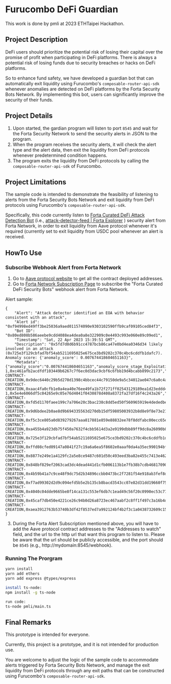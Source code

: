 # Furucombo DeFi Guardian
This work is done by pmli at 2023 ETHTaipei Hackathon.

## Project Description

DeFi users should prioritize the potential risk of losing their capital over the promise of profit when participating in DeFi platforms. There is always a potential risk of losing funds due to security breaches or hacks on DeFi platforms.

So to enhance fund safety, we have developed a guardian bot that can automatically exit liquidity using Furucombo's `composable-router-api-sdk` whenever anomalies are detected on DeFi platforms by the Forta Security Bots Network. By implementing this bot, users can significantly improve the security of their funds.

## Project Details

1. Upon started, the gardian program will listen to port `8545` and wait for the Forta Security Network to send the security alerts in JSON to the program.
2. When the program receives the security alerts, it will check the alert type and the alert data, then exit the liquidity from DeFi protocols whenever predetermined condition happens.
3. The program exits the liquidity from DeFi protocols by calling the `composable-router-api-sdk` of Furucombo.


## Project Limitations

The sample code is intended to demonstrate the feasibility of listening to alerts from the Forta Security Bots Network and exit liquidity from DeFi protocols using Furucombo's `composable-router-api-sdk`.

Specifically, this code currently listen to [Forta Curated DeFi Attack Detection Bot](https://docs.forta.network/en/latest/attack-detector-bot/#alerts) (i.e., [attack-detector-feed | Forta Explorer](https://explorer.forta.network/bot/0x80ed808b586aeebe9cdd4088ea4dea0a8e322909c0e4493c993e060e89c09ed1?_gl=1*e4fx2p*_ga*MjAwMTAzODYzNS4xNjgyMTQ5ODMw*_ga_3ERDDVRGQQ*MTY4MjIwNzA0MS41LjEuMTY4MjIxMDc3Mi4wLjAuMA)
) security alert from Forta Network, in order to exit liquidity from Aave protocol whenever it's required (currently set to exit liquidity from USDC pool whenever an alert is received.


## HowTo Use

### Subscribe Webhook Alert from Forta Network
1. Go to [Aave protocol website](https://docs.aave.com/developers/v/2.0/deployed-contracts/deployed-contracts) to get all the contract deployed addresses.
2. Go to [Forta Network Subscription Page](https://app.forta.network/notifications?scopeId=agent|0x28dbedae50c1372a5ed058ea0ec9766c5144c926ce6e92e0b200806bd1f42741&_gl=1*e3cwbv*_ga*MjAwMTAzODYzNS4xNjgyMTQ5ODMw*_ga_3ERDDVRGQQ*MTY4MjIwNzA0MS41LjEuMTY4MjIwOTc4NC4wLjAuMA..) to subscribe the "Forta Curated DeFi Security Bots" webhook alert from Forta Network.

Alert sample:
```
{
	"Alert": "Attack detector identified an EOA with behavior consistent with an attack",
	"Alert id": "0xf94998ed49ff3be25036a9aed011574090e9303102590ffb9caf09105ced84f3",
	"Bot ID": "0x80ed808b586aeebe9cdd4088ea4dea0a8e322909c0e4493c993e060e89c09ed1",
	"Timestamp": "Sat, 22 Apr 2023 15:39:51 GMT",
	"Description": "0x5fd7d0d6b91cc4787bcb86ca47e0bd4ea0346d34 likely involved in an attack (0x725e3f129cbfad7bf54ab5211695025e675ce3bd9202c370c4bc6cddfb1dafc7). Anomaly score: {'anomaly_score': 0.007674418604651163}",
	"Metadata": {"anomaly_score":"0.007674418604651163","anomaly_score_stage_Exploitation":"0.35","anomaly_score_stage_Preparation":"0.023255813953488372","attacker_address":"0x5fd7d0d6b91cc4787bcb86ca47e0bd4ea0346d34","involved_addresses_1":"0xe4cb6f1f4c439ea668707e51e6bb6f88b91df6e0","involved_addresses_10":"0xd8e11d5e119b1b5dcfe3cb7957a783b66d50d67c","involved_addresses_11":"0x6f6cf280b87518a7bdb32b38d2fabed0886c97de","involved_addresses_12":"0xbc6044f4a1688d8b8596a9f7d4659e09985eebe6","involved_addresses_13":"0x5fd7d0d6b91cc4787bcb86ca47e0bd4ea0346d34","involved_addresses_14":"0xf5541ea3ee034d8f7c397bf77556f07e7562df9a","involved_addresses_15":"0x58f616504705b9236001e3565eda3c527fed507b","involved_addresses_16":"0x09385a960a2e0b6b4516d341534da92cb2a50085","involved_addresses_17":"0x0000000000000000000000000000000000001010","involved_addresses_18":"0x9d245fdef1164a4d4014c2570fd88855ea9545d0","involved_addresses_19":"0xf5b588306867992201fc78de045bce01be6ea2fd","involved_addresses_2":"0x8fac8547cdd4c068a2fafc527d55446d6d949b6a","involved_addresses_20":"0x4f8ecb190b9ef36113127d97c7f9300875b6563f","involved_addresses_21":"0x9ead03f7136fc6b4bdb0780b00a1c14ae5a8b6d0","involved_addresses_22":"0x5e01934cb828cb72a9098c894f10c2ca26184b0f","involved_addresses_23":"0x5df06caa38ed2c60a49174176fc745c532426fb4","involved_addresses_3":"0x8a5b09b97b08f67b7d8b9adab071a6cb237bbf5a","involved_addresses_4":"0xec5b7075f581d46983ebe2be6bab0f58bf1e8c4b","involved_addresses_5":"0xeedba2484aaf940f37cd3cd21a5d7c4a7dafbfc0","involved_addresses_6":"0xa858f95c50240a6a28e5cd323869ce77ee7677bd","involved_addresses_7":"0x1d254aef685e9d6457947ceb972659ef0c0243a3","involved_addresses_8":"0x1bb775ef0ae0f5f7f85b78f2c12082e40a885d2f","involved_addresses_9":"0x794e44d1334a56fea7f4df12633b88820d0c5888","involved_alerts_0":"0x3858be37e155f84e8e0d6212db1b47d4e83b1d41e8a2bebecb902651ed1125d6,NETHFORTA-1,0xc461afb2acdfdf103449b6267c7f6ec0d3dac9cbf6c6fbb19d4bcabb899c2173","involved_alerts_1":"0x457aa09ca38d60410c8ffa1761f535f23959195a56c9b82e0207801e86b34d99,SUSPICIOUS-CONTRACT-CREATION,0x9dec6440c29b5d270d1398c4bbcec44c79150de9a5c34012ae047c6a0c4a3426","involved_alerts_10":"0x9aaa5cd64000e8ba4fa2718a467b90055b70815d60351914cc1cbe89fe1c404c,SUSPICIOUS-CONTRACT-CREATION,0xaac4fa0cfb1e0a4ea40e76ee49fa1b72f271ff02543129189ea1d23eddd4a3b9","involved_alerts_11":"0x3858be37e155f84e8e0d6212db1b47d4e83b1d41e8a2bebecb902651ed1125d6,NETHFORTA-1,0x5e4e6066df5c04265e9c05e76d4041f0430878d408a8372fa27df16f4c243a26","involved_alerts_12":"0x457aa09ca38d60410c8ffa1761f535f23959195a56c9b82e0207801e86b34d99,SUSPICIOUS-CONTRACT-CREATION,0xfd5d1170faee199c7a706e20c3bac238c8dd5ed50f560965919e4dededbe9a7b","involved_alerts_13":"0x457aa09ca38d60410c8ffa1761f535f23959195a56c9b82e0207801e86b34d99,SUSPICIOUS-CONTRACT-CREATION,0x9d6bdee2b0ae8d9b694335563d270db15df59805003932b8d8e9f8e73e21d027","involved_alerts_14":"0x457aa09ca38d60410c8ffa1761f535f23959195a56c9b82e0207801e86b34d99,SUSPICIOUS-CONTRACT-CREATION,0xf5c3ce805a0d839279267aaa817881e859e88832ee78f8ddfabc00ecc65e41ea","involved_alerts_15":"0x457aa09ca38d60410c8ffa1761f535f23959195a56c9b82e0207801e86b34d99,SUSPICIOUS-CONTRACT-CREATION,0xa455b4a923db75f450a7632f4cbb5614d3a2e9199dbb89ff9dc8a26090b8fee2","involved_alerts_16":"0x457aa09ca38d60410c8ffa1761f535f23959195a56c9b82e0207801e86b34d99,SUSPICIOUS-CONTRACT-CREATION,0x725e3f129cbfad7bf54ab5211695025e675ce3bd9202c370c4bc6cddfb1dafc7","involved_alerts_2":"0x457aa09ca38d60410c8ffa1761f535f23959195a56c9b82e0207801e86b34d99,SUSPICIOUS-CONTRACT-CREATION,0xffd08cfed09147a0841f27c19a6a6ea5f8602e0aaaf0da4a35ec990194bf696a","involved_alerts_3":"0x457aa09ca38d60410c8ffa1761f535f23959195a56c9b82e0207801e86b34d99,SUSPICIOUS-CONTRACT-CREATION,0x8877e249e1a4129fc2a5e8ce9487c601d50c493eed3ba82e455c7413e46271c7","involved_alerts_4":"0x457aa09ca38d60410c8ffa1761f535f23959195a56c9b82e0207801e86b34d99,SUSPICIOUS-CONTRACT-CREATION,0x848bf829ef2063cad3dc4dead441d1cfb006113b1e7fb38b7cdb46817090b7a4","involved_alerts_5":"0x457aa09ca38d60410c8ffa1761f535f23959195a56c9b82e0207801e86b34d99,SUSPICIOUS-CONTRACT-CREATION,0x4b59b41a7c9ce48f9dc75d2b34896ccbb0473bc2f7281f54e918ab3fef8d995b","involved_alerts_6":"0x457aa09ca38d60410c8ffa1761f535f23959195a56c9b82e0207801e86b34d99,SUSPICIOUS-CONTRACT-CREATION,0xf7ad99302d2d9c094efd5b5e2b135cb8bacd3543cc07e82d31dd19660f755ccc","involved_alerts_7":"0x457aa09ca38d60410c8ffa1761f535f23959195a56c9b82e0207801e86b34d99,SUSPICIOUS-CONTRACT-CREATION,0x4040c04dde9665be8f14ca131c553ef6db7c1ead49c56f20c0990ec53c77abb2","involved_alerts_8":"0x457aa09ca38d60410c8ffa1761f535f23959195a56c9b82e0207801e86b34d99,SUSPICIOUS-CONTRACT-CREATION,0x45caf7db450e4221ce26c94b0d26a8723ec467aabf2c8ff1f497c3a16b4d960a","involved_alerts_9":"0x457aa09ca38d60410c8ffa1761f535f23959195a56c9b82e0207801e86b34d99,SUSPICIOUS-CONTRACT-CREATION,0xaea3912763b53740b3df42f8537ed7a992124bf4b2f3c1a0438732609c15380d"}
}
```

3. During the Forta Alert Subscription mentioned above, you will have to add the Aave protocol contract addresses to the "Addresses to watch" field, and the url to the http url that want this program to listen to. Please be aware that the url should be publicly accessible, and the port should be `8545` (e.g., http://mydomain:8545/webhook).

### Running The Prorgram

```bash
yarn install
yarn add ethers
yarn add express @types/express

install ts-node:
npm install -g ts-node

run code:
ts-node pmli/main.ts
```

## Final Remarks
This prototype is intended for everyone.

Currently, this project is a prototype, and it is not intended for production use.

You are welcome to adjust the logic of the sample code to accommodate alerts triggered by Forta Security Bots Network, and manage the exit liquidity from DeFi protocols through any exit paths that can be constructed using Furucombo's `composable-router-api-sdk`.  